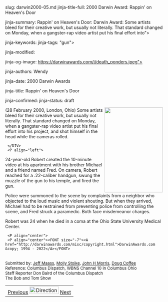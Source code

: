 slug: darwin2000-05.md
jinja-title-full: 2000 Darwin Award: Rappin' on Heaven's Door

jinja-summary: Rappin' on Heaven's Door: Darwin Award: Some artists bleed for their creative work, but usually not literally. That standard changed on Monday, when a gangster-rap video artist put his final effort into">

jinja-keywords:
jinja-tags: "gun">

jinja-modified:

jinja-og-image: https://darwinawards.com/i/death_ponders.jpeg">

jinja-authors: Wendy

jinja-date: 2000 Darwin Awards


jinja-title: Rappin' on Heaven's Door


jinja-confirmed:
jinja-status: draft

<IMG src="/i/art/banwell/darwin2000-05.gif" width="186" height="272" align="right">(28 February 2000, London, Ohio) Some artists bleed for their creative work, but usually not literally. That standard changed on Monday, when a gangster-rap video artist put his final effort into his project, and shot himself in the head while the cameras rolled.

	 </DIV>
	 <P align="left">
24-year-old Robert created the 10-minute video at his apartment with his brother Michael and a friend named Fred. On camera, Robert reached for a .22-caliber handgun, swung the muzzle of the gun to his temple, and fired the gun.
	 <P align="left">Police were summoned to the scene by complaints from a neighbor who objected to the loud music and violent shouting. But when they arrived, Michael had to be restrained from preventing police from controlling the scene, and Fred struck a paramedic. Both face misdemeanor charges.
	 <P align="left">
Robert was 24 when he died in a coma at the Ohio State University Medical Center.
<!-- Robert Stevens Jr. -->
	 <P align="center">
	 <P align="center"><FONT size="-7"><A href="http://darwinawards.com/misc/copyright.html">DarwinAwards.com &copy; 1994 - 2022</A></FONT>
<BR>
	 <FONT size="-1">Submitted by: <A href="mailto:REMOVE-jmaass@columbus.rr.com">Jeff Maass</A>, <A href="mailto:REMOVE-mstoike@butler.edu">Molly Stoike</A>, <A href="mailto:REMOVE-jhm@nextek.net">John H Morris</A>, <A href="mailto:REMOVE-DougCoffee@aol.com">Doug Coffee<BR>
	 </A></FONT><FONT size="-1">Reference: Columbus Dispatch, WBNS Channel 10 in Columbus Ohio<BR>
	 Staff Reporter Don Baird of the Columbus Dispatch<BR>
	 The Bob and Tom Show</FONT>

<!--#include virtual="/inc/votebar_viewvoteonly" -->

</CENTER>
</TD></TR></CENTER>

</TABLE>
<TABLE width=100% border=0 background="/i/bgmain.jpg" cellspacing=5 cellpadding=10><TR><TD>
<CENTER>
<A href="darwin2000-04.html">Previous</A> <IMG src="/i/arrowani.gif" width="93" height="24" border="0" alt="Directions"> <A href="darwin2000-06.html">Next</A>
</CENTER>
</H2>

<!--#include file=nav_2000.html -->


